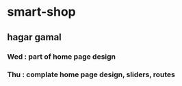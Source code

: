 # smart-shop
## hagar gamal
### Wed : part of home page design
### Thu : complate home page design, sliders, routes

